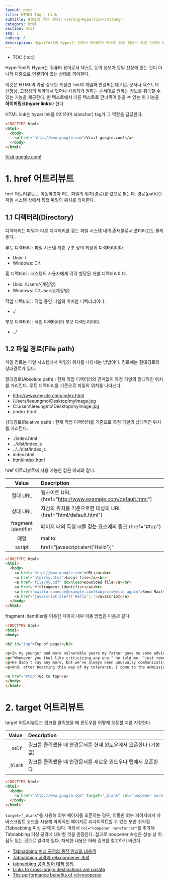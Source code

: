 ```yaml
---
layout: post
title: HTML5 Tag - Link
subtitle: HTML의 핵심 개념인 <strong>Hyperlink</strong>
category: html
section: html
seq: 1
subseq: 6
description: HyperText의 Hyper는 컴퓨터 용어로서 텍스트 등의 정보가 동일 선상에 있는 것이 아니라 다중으로 연결되어 있는 상태를 의미한다. 이것은 HTML의 가장 중요한 특징인 link의 개념과 연결되는데 기존 문서나 텍스트의 선형성, 고정성의 제약에서 벗어나 사용자가 원하는 순서대로 원하는 정보를 취득할 수 있는 기능을 제공한다. 한 텍스트에서 다른 텍스트로 건너뛰어 읽을 수 있는 이 기능을 하이퍼링크(hyper link)라 한다.
---
```


* TOC
{:toc}

HyperText의 Hyper는 컴퓨터 용어로서 텍스트 등의 정보가 동일 선상에 있는 것이 아니라 다중으로 연결되어 있는 상태를 의미한다.

이것은 HTML의 가장 중요한 특징인 link의 개념과 연결되는데 기존 문서나 텍스트의 [선형성](https://ko.wikipedia.org/wiki/%EC%84%A0%ED%98%95%EC%84%B1), 고정성의 제약에서 벗어나 사용자가 원하는 순서대로 원하는 정보를 취득할 수 있는 기능을 제공한다. 한 텍스트에서 다른 텍스트로 건너뛰어 읽을 수 있는 이 기능을 <strong>하이퍼링크(hyper link)</strong>라 한다.

HTML link는 hyperlink를 의미하며 a(anchor) tag가 그 역할을 담당한다.

```html
<!DOCTYPE html>
<html>
  <body>
    <a href="http://www.google.com">Visit google.com!</a>
  </body>
</html>
```

<div class="result">
  <a href="http://www.google.com">Visit google.com!</a>
</div>

# 1. href 어트리뷰트

href 어트리뷰트는 이동하고자 하는 파일의 위치(경로)를 값으로 받는다. 경로(path)란 파일 시스템 상에서 특정 파일의 위치를 의미한다.

## 1.1 디렉터리(Directory)

디렉터리는 파일과 다른 디렉터리를 갖는 파일 시스템 내의 존재물로서 폴더라고도 불리운다.

루트 디렉터리
: 파일 시스템 계층 구조 상의 최상위 디렉터리이다.
- Unix: /
- Windows: C:\

홈 디렉터리
: 시스템의 사용자에게 각각 할당된 개별 디렉터리이다.
- Unix: /Users/{계정명}
- Windows: C:\Users\\{계정명}

작업 디렉터리
: 작업 중인 파일의 위치한 디렉터리이다.
- ./

부모 디렉터리
: 작업 디렉터리의 부모 디렉토리이다.
- ../

## 1.2 파일 경로(File path)

파일 경로는 파일 시스템에서 파일의 위치를 나타내는 방법이다. 경로에는 절대경로와 상대경로가 있다.

절대경로(Absolute path)
: 현재 작업 디렉터리와 관계없이 특정 파일의 절대적인 위치를 가리킨다. 루트 디렉터리를 기준으로 파일의 위치를 나타낸다.
- http://www.mysite.com/index.html
- /Users/leeungmo/Desktop/myImage.jpg
- C:\users\leeungmo\Desktop\myImage.jpg
- /index.html

상대경로(Relative path)
: 현재 작업 디렉터리를 기준으로 특정 파일의 상대적인 위치를 가리킨다.
- ./index.html
- ../dist/index.js
- ../../dist/index.js
- index.html
- html/index.html

href 어트리뷰트에 사용 가능한 값은 아래와 같다.

| Value               | Description
| :-----------------: |:------------------------------------------
| 절대 URL             | 웹사이트 URL (href="http://www.example.com/default.html")
| 상대 URL             | 자신의 위치를 기준으로한 대상의 URL (href="html/default.html")
| fragment identifier | 페이지 내의 특정 id를 갖는 요소에의 링크 (href="#top")
| 메일                 | mailto:
| script              | href="javascript:alert('Hello');"

```html
<!DOCTYPE html>
<html>
  <body>
    <a href="http://www.google.com">URL</a><br>
    <a href="html/my.html">Local file</a><br>
    <a href="file/my.pdf" download>Download file</a><br>
    <a href="#">fragment identifier</a><br>
    <a href="mailto:someone@example.com?Subject=Hello again">Send Mail</a><br>
    <a href="javascript:alert('Hello');">Javascript</a>
  </body>
</html>
```

fragment identifier를 이용한 페이지 내부 이동 방법은 다음과 같다.

```html
<!DOCTYPE html>
<html>
<body>

<h2 id="top">Top of page!</h2>

<p>In my younger and more vulnerable years my father gave me some advice that I've been turning over in my mind ever since.</p>
<p>"Whenever you feel like criticizing any one," he told me, "just remember that all the people in this world haven't had the advantages that you've had."</p>
<p>He didn't say any more, but we've always been unusually communicative in a reserved way, and I understood that he meant a great deal more than that. In consequence, I'm inclined to reserve all judgments, a habit that has opened up many curious natures to me and also made me the victim of not a few veteran bores. The abnormal mind is quick to detect and attach itself to this quality when it appears in a normal person, and so it came about that in college I was unjustly accused of being a politician, because I was privy to the secret griefs of wild, unknown men. Most of the confidences were unsought-frequently I have feigned sleep, preoccupation, or a hostile levity when I realized by some unmistakable sign that an intimate revelation was quivering on the horizon; for the intimate revelations of young men, or at least the terms in which they express them, are usually plagiaristic and marred by obvious suppressions. Reserving judgments is a matter of infinite hope. I am still a little afraid of missing something if I forget that, as my father snobbishly suggested, and I snobbishly repeat, a sense of the fundamental decencies is parcelled out unequally at birth.</p>
<p>And, after boasting this way of my tolerance, I come to the admission that it has a limit. Conduct may be founded on the hard rock or the wet marshes, but after a certain point I don't care what it's founded on. When I came back from the East last autumn I felt that I wanted the world to be in uniform and at a sort of moral attention forever; I wanted no more riotous excursions with privileged glimpses into the human heart. Only Gatsby, the man who gives his name to this book, was exempt from my reaction-Gatsby, who represented everything for which I have an unaffected scorn. If personality is an unbroken series of successful gestures, then there was something gorgeous about him, some heightened sensitivity to the promises of life, as if he were related to one of those intricate machines that register earthquakes ten thousand miles away. This responsiveness had nothing to do with that flabby impressionability which is dignified under the name of the "creative temperament"-it was an extraordinary gift for hope, a romantic readiness such as I have never found in any other person and which it is not likely I shall ever find again. No-Gatsby turned out all right at the end; it is what preyed on Gatsby, what foul dust floated in the wake of his dreams that temporarily closed out my interest in the abortive sorrows and short-winded elations of men.</p>

<a href="#top">Go to top</a>
</body>
</html>
```

<div class='result'></div>

# 2. target 어트리뷰트

target 어트리뷰트는 링크를 클릭했을 때 윈도우를 어떻게 오픈할 지를 지정한다.

| Value       | Description                                          |
| :---------: |:-----------------------------------------------------|
| `_self`     | 링크를 클릭했을 때 연결문서를 현재 윈도우에서 오픈한다 (기본값)
| `_blank`    | 링크를 클릭했을 때 연결문서를 새로운 윈도우나 탭에서 오픈한다

```html
<!DOCTYPE html>
<html>
  <body>
    <a href="http://www.google.com" target="_blank" rel="noopener noreferrer">Visit google.com!</a>
  </body>
</html>
```

<div class="result"></div>

`target="_blank"`를 사용해 외부 페이지를 오픈하는 경우, 이동한 외부 페이지에서 자바스크립트 코드를 사용해 악의적인 페이지로 리다이렉트할 수 있는 보안 취약점(Tabnabbing 피싱 공격)이 있다. 따라서 `rel="noopener noreferrer"`를 추가해 Tabnabbing 피싱 공격에 대비할 것을 권장한다. 참고로 noopener 속성은 성능 상 이점도 있는 것으로 알려져 있다. 자세한 내용은 아래 링크를 참고하기 바란다.

- [Tabnabbing 피싱 공격의 동작 원리와 대응책](https://tech.lezhin.com/2017/06/12/tabnabbing)
- [Tabnabbing 공격과 rel=noopener 속성](https://blog.coderifleman.com/2017/05/30/tabnabbing_attack_and_noopener)
- [tabnabbing 공격 방어 대책 정리](https://medium.com/@youngminhong/tabnabbing-공격-방어-대책-정리-9276ebf63f94)
- [Links to cross-origin destinations are unsafe](https://web.dev/external-anchors-use-rel-noopener)
- [The performance benefits of rel=noopener](https://jakearchibald.com/2016/performance-benefits-of-rel-noopener)
